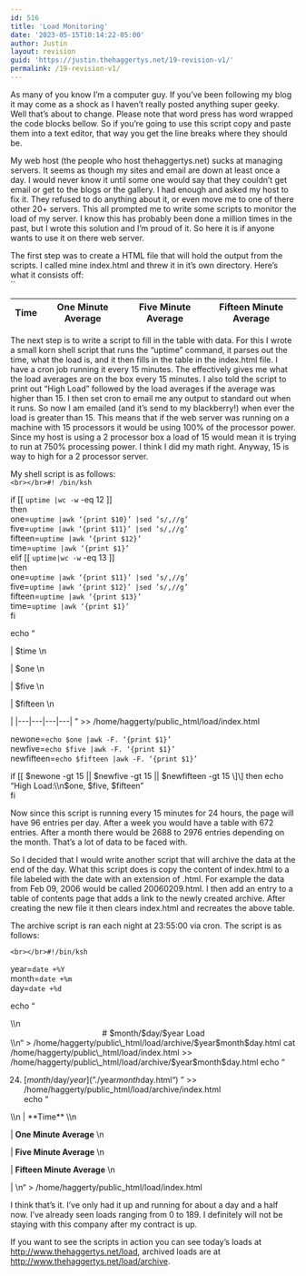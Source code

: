 ```yaml
---
id: 516
title: 'Load Monitoring'
date: '2023-05-15T10:14:22-05:00'
author: Justin
layout: revision
guid: 'https://justin.thehaggertys.net/19-revision-v1/'
permalink: /19-revision-v1/
---
```


As many of you know I’m a computer guy. If you’ve been following my blog it may come as a shock as I haven’t really posted anything super geeky. Well that’s about to change. Please note that word press has word wrapped the code blocks bellow. So if you’re going to use this script copy and paste them into a text editor, that way you get the line breaks where they should be.

My web host (the people who host thehaggertys.net) sucks at managing servers. It seems as though my sites and email are down at least once a day. I would never know it until some one would say that they couldn’t get email or get to the blogs or the gallery. I had enough and asked my host to fix it. They refused to do anything about it, or even move me to one of there other 20+ servers. This all prompted me to write some scripts to monitor the load of my server. I know this has probably been done a million times in the past, but I wrote this solution and I’m proud of it. So here it is if anyone wants to use it on there web server.

The first step was to create a HTML file that will hold the output from the scripts. I called mine index.html and threw it in it’s own directory. Here’s what it consists off:  
``

| **Time** | **One Minute Average** | **Five Minute Average** | **Fifteen Minute Average** |
|---|---|---|---|

The next step is to write a script to fill in the table with data. For this I wrote a small korn shell script that runs the “uptime” command, it parses out the time, what the load is, and it then fills in the table in the index.html file. I have a cron job running it every 15 minutes. The effectively gives me what the load averages are on the box every 15 minutes. I also told the script to print out “High Load” followed by the load averages if the average was higher than 15. I then set cron to email me any output to standard out when it runs. So now I am emailed (and it’s send to my blackberry!) when ever the load is greater than 15. This means that if the web server was running on a machine with 15 processors it would be using 100% of the processor power. Since my host is using a 2 processor box a load of 15 would mean it is trying to run at 750% processing power. I think I did my math right. Anyway, 15 is way to high for a 2 processor server.

My shell script is as follows:  
`<br></br>#! /bin/ksh`

if \[\[ `uptime |wc -w` -eq 12 \]\]  
then  
one=`uptime |awk ‘{print $10}’ |sed ’s/,//g’`  
five=`uptime |awk ‘{print $11}’ |sed ’s/,//g’`  
fifteen=`uptime |awk ‘{print $12}’`  
time=`uptime |awk ‘{print $1}’`  
elif \[\[ `uptime|wc -w` -eq 13 \]\]  
then  
one=`uptime |awk ‘{print $11}’ |sed ’s/,//g’`  
five=`uptime |awk ‘{print $12}’ |sed ’s/,//g’`  
fifteen=`uptime |awk ‘{print $13}’`  
time=`uptime |awk ‘{print $1}’`  
fi

echo “

| $time \\n

| $one \\n

| $five \\n

| $fifteen \\n

|
|---|---|---|---|
” &gt;&gt; /home/haggerty/public\_html/load/index.html

newone=`echo $one |awk -F. ‘{print $1}’`  
newfive=`echo $five |awk -F. ‘{print $1}’`  
newfifteen=`echo $fifteen |awk -F. ‘{print $1}’`

if \[\[ $newone -gt 15 || $newfive -gt 15 || $newfifteen -gt 15 \]\]  
then  
echo “High Load:\\n$one, $five, $fifteen”  
fi

Now since this script is running every 15 minutes for 24 hours, the page will have 96 entries per day. After a week you would have a table with 672 entries. After a month there would be 2688 to 2976 entries depending on the month. That’s a lot of data to be faced with.

So I decided that I would write another script that will archive the data at the end of the day. What this script does is copy the content of index.html to a file labeled with the date with an extension of .html. For example the data from Feb 09, 2006 would be called 20060209.html. I then add an entry to a table of contents page that adds a link to the newly created archive. After creating the new file it then clears index.html and recreates the above table.

The archive script is ran each night at 23:55:00 via cron. The script is as follows:

`<br></br>#!/bin/ksh`

year=`date +%Y`  
month=`date +%m`  
day=`date +%d`

echo “

<title>$month/$day/$year Load</title>\\n<center># $month/$day/$year Load

</center>\\n“ &gt; /home/haggerty/public\_html/load/archive/$year$month$day.html cat /home/haggerty/public\_html/load/index.html &gt;&gt; /home/haggerty/public\_html/load/archive/$year$month$day.html  
echo “

24. [$month/$day/$year](”./$year$month$day.html“)
” &gt;&gt; /home/haggerty/public\_html/load/archive/index.html  
echo “

<title>Today’s Load on</title>\\n | **Time** \\n

| **One Minute Average** \\n

| **Five Minute Average** \\n

| **Fifteen Minute Average** \\n

|
\\n“ &gt; /home/haggerty/public\_html/load/index.html


I think that’s it. I’ve only had it up and running for about a day and a half now. I’ve already seen loads ranging from 0 to 189. I definitely will not be staying with this company after my contract is up.

If you want to see the scripts in action you can see today’s loads at <http://www.thehaggertys.net/load>, archived loads are at <http://www.thehaggertys.net/load/archive>.